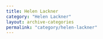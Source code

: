 ```yaml
---
title: Helen Lackner
category: "Helen Lackner"
layout: archive-categories
permalink: "category/helen-lackner"
---
```

